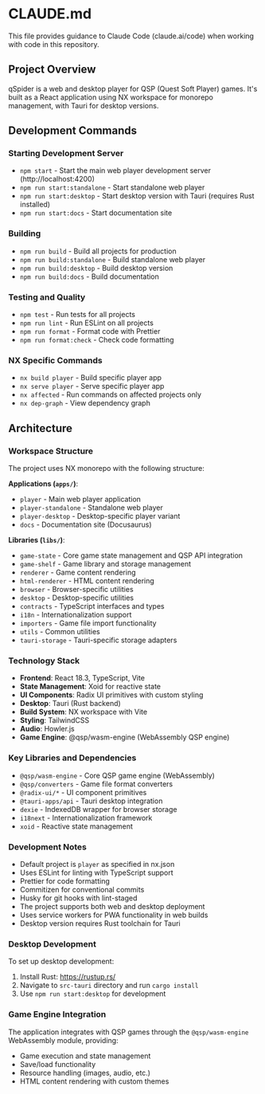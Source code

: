 # CLAUDE.md

This file provides guidance to Claude Code (claude.ai/code) when working with code in this repository.

## Project Overview

qSpider is a web and desktop player for QSP (Quest Soft Player) games. It's built as a React application using NX workspace for monorepo management, with Tauri for desktop versions.

## Development Commands

### Starting Development Server
- `npm start` - Start the main web player development server (http://localhost:4200)
- `npm run start:standalone` - Start standalone web player
- `npm run start:desktop` - Start desktop version with Tauri (requires Rust installed)
- `npm run start:docs` - Start documentation site

### Building
- `npm run build` - Build all projects for production
- `npm run build:standalone` - Build standalone web player
- `npm run build:desktop` - Build desktop version
- `npm run build:docs` - Build documentation

### Testing and Quality
- `npm test` - Run tests for all projects
- `npm run lint` - Run ESLint on all projects
- `npm run format` - Format code with Prettier
- `npm run format:check` - Check code formatting

### NX Specific Commands
- `nx build player` - Build specific player app
- `nx serve player` - Serve specific player app
- `nx affected` - Run commands on affected projects only
- `nx dep-graph` - View dependency graph

## Architecture

### Workspace Structure
The project uses NX monorepo with the following structure:

**Applications (`apps/`)**:
- `player` - Main web player application
- `player-standalone` - Standalone web player
- `player-desktop` - Desktop-specific player variant
- `docs` - Documentation site (Docusaurus)

**Libraries (`libs/`)**:
- `game-state` - Core game state management and QSP API integration
- `game-shelf` - Game library and storage management
- `renderer` - Game content rendering
- `html-renderer` - HTML content rendering
- `browser` - Browser-specific utilities
- `desktop` - Desktop-specific utilities
- `contracts` - TypeScript interfaces and types
- `i18n` - Internationalization support
- `importers` - Game file import functionality
- `utils` - Common utilities
- `tauri-storage` - Tauri-specific storage adapters

### Technology Stack
- **Frontend**: React 18.3, TypeScript, Vite
- **State Management**: Xoid for reactive state
- **UI Components**: Radix UI primitives with custom styling
- **Desktop**: Tauri (Rust backend)
- **Build System**: NX workspace with Vite
- **Styling**: TailwindCSS
- **Audio**: Howler.js
- **Game Engine**: @qsp/wasm-engine (WebAssembly QSP engine)

### Key Libraries and Dependencies
- `@qsp/wasm-engine` - Core QSP game engine (WebAssembly)
- `@qsp/converters` - Game file format converters
- `@radix-ui/*` - UI component primitives
- `@tauri-apps/api` - Tauri desktop integration
- `dexie` - IndexedDB wrapper for browser storage
- `i18next` - Internationalization framework
- `xoid` - Reactive state management

### Development Notes
- Default project is `player` as specified in nx.json
- Uses ESLint for linting with TypeScript support
- Prettier for code formatting
- Commitizen for conventional commits
- Husky for git hooks with lint-staged
- The project supports both web and desktop deployment
- Uses service workers for PWA functionality in web builds
- Desktop version requires Rust toolchain for Tauri

### Desktop Development
To set up desktop development:
1. Install Rust: https://rustup.rs/
2. Navigate to `src-tauri` directory and run `cargo install`
3. Use `npm run start:desktop` for development

### Game Engine Integration
The application integrates with QSP games through the `@qsp/wasm-engine` WebAssembly module, providing:
- Game execution and state management
- Save/load functionality
- Resource handling (images, audio, etc.)
- HTML content rendering with custom themes